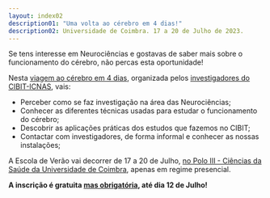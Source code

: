 ```yaml
---
layout: index02
description01: "Uma volta ao cérebro em 4 dias!"
description02: Universidade de Coimbra. 17 a 20 de Julho de 2023.
---
```


Se tens interesse em Neurociências e gostavas de saber mais sobre o funcionamento do cérebro, não percas esta oportunidade!

Nesta [viagem ao cérebro em 4 dias](programa), organizada pelos [investigadores do CIBIT-ICNAS](organizacao), vais:

* Perceber como se faz investigação na área das Neurociências;
* Conhecer as diferentes técnicas usadas para estudar o funcionamento do cérebro;
* Descobrir as aplicações práticas dos estudos que fazemos no CIBIT;
* Contactar com investigadores, de forma informal e conhecer as nossas instalações;

A Escola de Verão vai decorrer de 17 a 20 de Julho, [no Polo III - Ciências da Saúde da Universidade de Coimbra](local), apenas em regime presencial.
 
**A inscrição é gratuita [mas obrigatória](inscricao), até dia 12 de Julho!**
